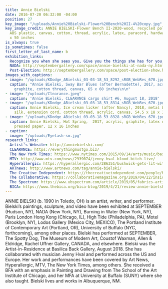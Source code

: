 ```yaml
---
title: Annie Bielski
date: 2016-07-20 06:32:00 -04:00
position: 27
key_image: "/uploads/Annie%20Bielski-Flower%20Bench%20II-4%20copy.jpg"
key_image_credit: ANNIE BIELSKI-Flower Bench II-2020-wood, recycled polyester batting,
  ABS plastic, canvas, cotton, thread, acrylic, latex, paracord, hardware-14.5 x 47
  x 50 inches
is_always: true
is_sometimes: false
first_letter_of_last_name: b
exhibition_links:
  Recognize you when she sees you, Give you the things she has for you.: http://septembergallery.com/space/recognize-you-when-she-sees-you-give-you-the-thing-she-has-for-you.html
  NADA: http://septembergallery.com/space/annie-bielski-at-nada-ny.html
  Post-Election: http://septembergallery.com/space/post-election-show.html
images_with_captions:
- image: "/uploads/KDodge_ABielski_03-03-18_53_8292_sRGB_WebRes_670.jpg"
  caption: "Annie Bielski, Sway Bar Blues (after Bernadette), 2017, acrylic, wax,
    graphite, cotton thread, canvas, 65 x 60 inches\n\n"
- image: "/uploads/Clearance.jpeg"
  caption: 'Annie Bielski, CLEARANCE cargo shirt #6, August 18, 2018'
- image: "/uploads/KDodge_ABielski_03-03-18_53_8314_sRGB_WebRes_670.jpg"
  caption: Annie Bielski, Ice cream licker (after Nancy), 2018, metal brochure rack,
    silk, extension cord, cotton thread, acrylic, canvas, 54.5 x 18 x 14 inches
- image: "/uploads/KDodge_ABielski_03-03-18_53_8328_sRGB_WebRes_670.jpg"
  caption: Annie Bielski, Hot Spring,  2017, acrylic, graphite, latex on Arches cold
    pressed paper, 12 x 16 inches
- caption: 
  image: "/uploads/Eyelash-sm.jpg"
research_links:
  Artist's Website: http://anniebielski.com/
  CLEARANCE: https://everythingmustgo.biz/
  The New York Times: https://www.nytimes.com/2015/09/14/arts/music/basilica-soundscape-a-festival-of-pop-punk-and-so-much-else.html
  MTV: http://www.mtv.com/news/2939074/jenny-hval-blood-bitch-live/
  Hyperallergic: https://hyperallergic.com/286351/bushwick-gets-lit-with-a-show-of-sculptural-lamps/
  ARTnews: http://www.artnews.com/tag/annie-bielski/
  The Creative Independent: https://thecreativeindependent.com/people/how-to-organize-and-host-a-small-budget-event/
  The Collaborative: https://collaborativemagazine.org/2019/04/22/inside-the-performance-annie-bielski-and-zia-anger/
  The Spectrum: https://www.ubspectrum.com/article/2019/05/fabrics-artifacts-and-nostalgia
  BICA: https://www.thebica.org/bica-blog/2019/4/21/review-annie-bielski-at-buffalo-arts-studio
---
```


ANNIE BIELSKI (b. 1990 in Toledo, OH) is an artist, writer, and performer. Bielski’s paintings, sculpture, and video have been exhibited at SEPTEMBER (Hudson, NY), NADA (New York, NY), Burning in Water (New York, NY), Paris London Hong Kong (Chicago, IL), High Tide (Philadelphia, PA), Motel (Brooklyn, NY), Lodos Gallery (Mexico City, MEXICO), The Portland Institute of Contemporary Art (Portland, OR), University of Buffalo (NYC, forthcoming), among other places. Bielski has performed at SEPTEMBER, The Spotty Dog, The Museum of Modern Art, Coustof Waxman, Allen & Eldridge, Rachel Uffner Gallery, CANADA, and elsewhere. Bielski was the Artist-in-Residence at Basilica Back Gallery, August 2018. She has collaborated with musician Jenny Hval and performed across the US and Europe. Her work and performances have been covered by Art News, Hyperallergic, MTV, The New York Times, among others. She received a BFA with an emphasis in Painting and Drawing from The School of the Art Institute of Chicago, and her MFA at University at Buffalo (SUNY) where she also taught. Bielski lives and works in Albuquerque, NM. 
